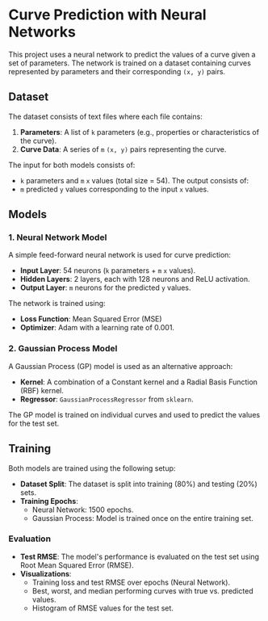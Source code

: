 # Curve Prediction with Neural Networks

This project uses a neural network to predict the values of a curve given a set of parameters. The network is trained on a dataset containing curves represented by parameters and their corresponding `(x, y)` pairs.

## Dataset

The dataset consists of text files where each file contains:
1. **Parameters**: A list of `k` parameters (e.g., properties or characteristics of the curve).
2. **Curve Data**: A series of `m` `(x, y)` pairs representing the curve.

The input for both models consists of:
- `k` parameters and `m` `x` values (total size = 54).
The output consists of:
- `m` predicted `y` values corresponding to the input `x` values.

## Models

### 1. Neural Network Model

A simple feed-forward neural network is used for curve prediction:
- **Input Layer**: 54 neurons (`k` parameters + `m` `x` values).
- **Hidden Layers**: 2 layers, each with 128 neurons and ReLU activation.
- **Output Layer**: `m` neurons for the predicted `y` values.

The network is trained using:
- **Loss Function**: Mean Squared Error (MSE)
- **Optimizer**: Adam with a learning rate of 0.001.

### 2. Gaussian Process Model

A Gaussian Process (GP) model is used as an alternative approach:
- **Kernel**: A combination of a Constant kernel and a Radial Basis Function (RBF) kernel.
- **Regressor**: `GaussianProcessRegressor` from `sklearn`.

The GP model is trained on individual curves and used to predict the values for the test set.

## Training

Both models are trained using the following setup:
- **Dataset Split**: The dataset is split into training (80%) and testing (20%) sets.
- **Training Epochs**:
  - Neural Network: 1500 epochs.
  - Gaussian Process: Model is trained once on the entire training set.

### Evaluation
- **Test RMSE**: The model's performance is evaluated on the test set using Root Mean Squared Error (RMSE).
- **Visualizations**:
  - Training loss and test RMSE over epochs (Neural Network).
  - Best, worst, and median performing curves with true vs. predicted values.
  - Histogram of RMSE values for the test set.
